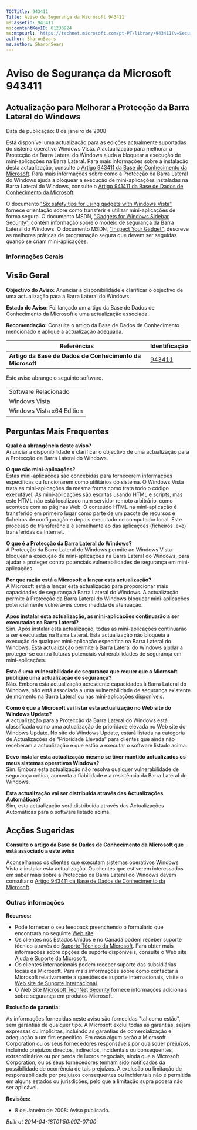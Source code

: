 ```yaml
---
TOCTitle: 943411
Title: Aviso de Segurança da Microsoft 943411
ms:assetid: 943411
ms:contentKeyID: 61233924
ms:mtpsurl: 'https://technet.microsoft.com/pt-PT/library/943411(v=Security.10)'
author: SharonSears
ms.author: SharonSears
---
```




Aviso de Segurança da Microsoft 943411
======================================

Actualização para Melhorar a Protecção da Barra Lateral do Windows
------------------------------------------------------------------

Data de publicação: 8 de janeiro de 2008

Está disponível uma actualização para as edições actualmente suportadas do sistema operativo Windows Vista. A actualização para melhorar a Protecção da Barra Lateral do Windows ajuda a bloquear a execução de mini-aplicações na Barra Lateral. Para mais informações sobre a instalação desta actualização, consulte o [Artigo 943411 da Base de Conhecimento da Microsoft](http://support.microsoft.com/kb/943411). Para mais informações sobre como a Protecção da Barra Lateral do Windows ajuda a bloquear a execução de mini-aplicações instaladas na Barra Lateral do Windows, consulte o [Artigo 941411 da Base de Dados de Conhecimento da Microsoft](http://support.microsoft.com/kb/941411).

O documento ["Six safety tips for using gadgets with Windows Vista"](http://www.microsoft.com/protect/yourself/downloads/gadgets.mspx) fornece orientação sobre como transferir e utilizar mini-aplicações de forma segura. O documento MSDN, ["Gadgets for Windows Sidebar Security"](http://msdn2.microsoft.com/en-us/library/bb508510,aspx), contém informação sobre o modelo de segurança da Barra Lateral do Windows. O documento MSDN, ["Inspect Your Gadget"](http://msdn2.microsoft.com/en-us/library/bb498012.aspx), descreve as melhores práticas de programação segura que devem ser seguidas quando se criam mini-aplicações.

### Informações Gerais

Visão Geral
-----------


**Objectivo do Aviso:** Anunciar a disponibilidade e clarificar o objectivo de uma actualização para a Barra Lateral do Windows.

**Estado do Aviso:** Foi lançado um artigo da Base de Dados de Conhecimento da Microsoft e uma actualização associada.

**Recomendação:** Consulte o artigo da Base de Dados de Conhecimento mencionado e aplique a actualização adequada.

| Referências                                              | Identificação                                    |
|----------------------------------------------------------|--------------------------------------------------|
| **Artigo da Base de Dados de Conhecimento da Microsoft** | [943411](http://support.microsoft.com/kb/943411) |

Este aviso abrange o seguinte software.

|                           |
|---------------------------|
| Software Relacionado      |
| Windows Vista             |
| Windows Vista x64 Edition |

Perguntas Mais Frequentes
-------------------------


**Qual é a abrangência deste aviso?**    
Anunciar a disponibilidade e clarificar o objectivo de uma actualização para a Protecção da Barra Lateral do Windows.

**O que são mini-aplicações?**    
Estas mini-aplicações são concebidas para fornecerem informações específicas ou funcionarem como utilitários do sistema. O Windows Vista trata as mini-aplicações da mesma forma como trata todo o código executável. As mini-aplicações são escritas usando HTML e scripts, mas este HTML não está localizado num servidor remoto arbitrário, como acontece com as páginas Web. O conteúdo HTML na mini-aplicação é transferido em primeiro lugar como parte de um pacote de recursos e ficheiros de configuração e depois executado no computador local. Este processo de transferência é semelhante ao das aplicações (ficheiros .exe) transferidas da Internet.

**O que é a Protecção da Barra Lateral do Windows?**    
A Protecção da Barra Lateral do Windows permite ao Windows Vista bloquear a execução de mini-aplicações na Barra Lateral do Windows, para ajudar a proteger contra potenciais vulnerabilidades de segurança em mini-aplicações.

**Por que razão está a Microsoft a lançar esta actualização?**    
A Microsoft está a lançar esta actualização para proporcionar mais capacidades de segurança à Barra Lateral do Windows. A actualização permite à Protecção da Barra Lateral do Windows bloquear mini-aplicações potencialmente vulneráveis como medida de atenuação.

**Após instalar esta actualização, as mini-aplicações continuarão a ser executadas na Barra Lateral?**    
Sim. Após instalar esta actualização, todas as mini-aplicações continuarão a ser executadas na Barra Lateral. Esta actualização não bloqueia a execução de qualquer mini-aplicação específica na Barra Lateral do Windows. Esta actualização permite à Barra Lateral do Windows ajudar a proteger-se contra futuras potenciais vulnerabilidades de segurança em mini-aplicações.

**Esta é uma vulnerabilidade de segurança que requer que a Microsoft publique uma actualização de segurança?**    
Não. Embora esta actualização acrescente capacidades à Barra Lateral do Windows, não está associada a uma vulnerabilidade de segurança existente de momento na Barra Lateral ou nas mini-aplicações disponíveis.

**Como é que a Microsoft vai listar esta actualização no Web site do Windows Update?**  
A actualização para a Protecção da Barra Lateral do Windows está classificada como uma actualização de prioridade elevada no Web site do Windows Update. No site do Windows Update, estará listada na categoria de Actualizações de “Prioridade Elevada” para clientes que ainda não receberam a actualização e que estão a executar o software listado acima.

**Devo instalar esta actualização mesmo se tiver mantido actualizados os meus sistemas operativos Windows?**    
Sim. Embora esta actualização não resolva qualquer vulnerabilidade de segurança crítica, aumenta a fiabilidade e a resistência da Barra Lateral do Windows.

**Esta actualização vai ser distribuída através das Actualizações Automáticas?**    
Sim, esta actualização será distribuída através das Actualizações Automáticas para o software listado acima.

Acções Sugeridas
----------------


**Consulte o artigo da Base de Dados de Conhecimento da Microsoft que está associado a este aviso**

Aconselhamos os clientes que executam sistemas operativos Windows Vista a instalar esta actualização. Os clientes que estiverem interessados em saber mais sobre a Protecção da Barra Lateral do Windows devem consultar o [Artigo 943411 da Base de Dados de Conhecimento da Microsoft](http://support.microsoft.com/kb/943411).

### Outras informações

**Recursos:**

-   Pode fornecer o seu feedback preenchendo o formulário que encontrará no seguinte [Web site](https://support.microsoft.com/common/survey.aspx?scid=sw;en;1257&amp;showpage=1&amp;ws=technet&amp;sd=tech).
-   Os clientes nos Estados Unidos e no Canadá podem receber suporte técnico através do [Suporte Técnico da Microsoft](http://go.microsoft.com/fwlink/?linkid=21131). Para obter mais informações sobre opções de suporte disponíveis, consulte o Web site [Ajuda e Suporte da Microsoft](http://support.microsoft.com/).
-   Os clientes internacionais podem receber suporte das subsidiárias locais da Microsoft. Para mais informações sobre como contactar a Microsoft relativamente a questões de suporte internacionais, visite o [Web site de Suporte Internacional](http://go.microsoft.com/fwlink/?linkid=21155).
-   O Web Site [Microsoft TechNet Security](http://go.microsoft.com/fwlink/?linkid=21132) fornece informações adicionais sobre segurança em produtos Microsoft.

**Exclusão de garantia:**

As informações fornecidas neste aviso são fornecidas "tal como estão", sem garantias de qualquer tipo. A Microsoft exclui todas as garantias, sejam expressas ou implícitas, incluindo as garantias de comercialização e adequação a um fim específico. Em caso algum serão a Microsoft Corporation ou os seus fornecedores responsáveis por quaisquer prejuízos, incluindo prejuízos directos, indirectos, incidentais ou consequentes, extraordinários ou por perda de lucros negociais, ainda que a Microsoft Corporation, ou os seus fornecedores tenham sido notificados da possibilidade de ocorrência de tais prejuízos. A exclusão ou limitação de responsabilidade por prejuízos consequentes ou incidentais não é permitida em alguns estados ou jurisdições, pelo que a limitação supra poderá não ser aplicável.

**Revisões:**

-   8 de Janeiro de 2008: Aviso publicado.

*Built at 2014-04-18T01:50:00Z-07:00*
